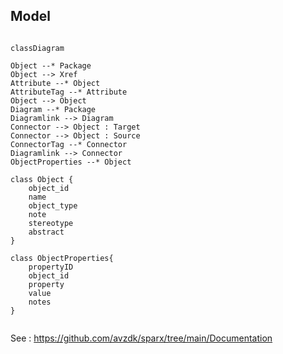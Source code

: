 ## Model

```mermaid

classDiagram

Object --* Package
Object --> Xref
Attribute --* Object
AttributeTag --* Attribute
Object --> Object
Diagram --* Package
Diagramlink --> Diagram
Connector --> Object : Target
Connector --> Object : Source
ConnectorTag --* Connector
Diagramlink --> Connector
ObjectProperties --* Object

class Object {
    object_id
    name
    object_type
    note
    stereotype
    abstract
}

class ObjectProperties{
    propertyID
    object_id
    property
    value
    notes
}


```



See : https://github.com/avzdk/sparx/tree/main/Documentation